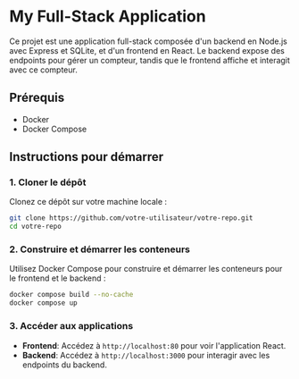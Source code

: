 # My Full-Stack Application

Ce projet est une application full-stack composée d'un backend en Node.js avec Express et SQLite, et d'un frontend en React. Le backend expose des endpoints pour gérer un compteur, tandis que le frontend affiche et interagit avec ce compteur.

## Prérequis

- Docker
- Docker Compose

## Instructions pour démarrer

### 1. Cloner le dépôt

Clonez ce dépôt sur votre machine locale :

```bash
git clone https://github.com/votre-utilisateur/votre-repo.git
cd votre-repo
```

### 2. Construire et démarrer les conteneurs

Utilisez Docker Compose pour construire et démarrer les conteneurs pour le frontend et le backend :

```bash
docker compose build --no-cache
docker compose up
```

### 3. Accéder aux applications

- **Frontend**: Accédez à `http://localhost:80` pour voir l'application React.
- **Backend**: Accédez à `http://localhost:3000` pour interagir avec les endpoints du backend.